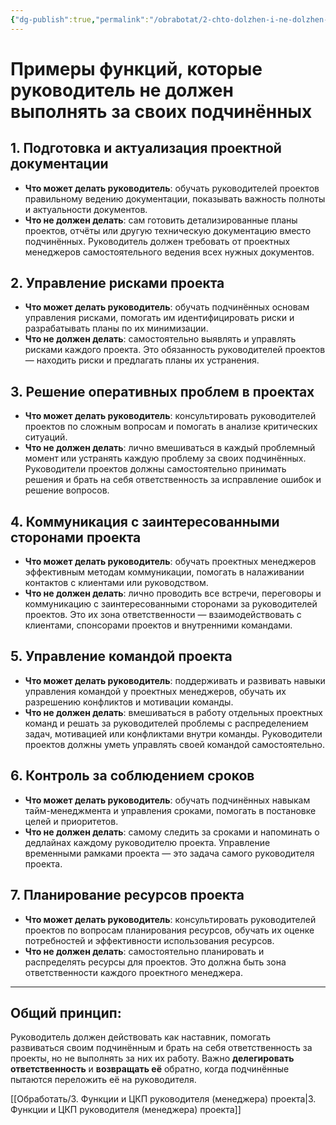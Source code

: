 ```yaml
---
{"dg-publish":true,"permalink":"/obrabotat/2-chto-dolzhen-i-ne-dolzhen-delat-rukovoditel-sluzhby-rp/"}
---
```


# Примеры функций, которые руководитель не должен выполнять за своих подчинённых

## 1. Подготовка и актуализация проектной документации
   - **Что может делать руководитель**: обучать руководителей проектов правильному ведению документации, показывать важность полноты и актуальности документов.
   - **Что не должен делать**: сам готовить детализированные планы проектов, отчёты или другую техническую документацию вместо подчинённых. Руководитель должен требовать от проектных менеджеров самостоятельного ведения всех нужных документов.

## 2. Управление рисками проекта
   - **Что может делать руководитель**: обучать подчинённых основам управления рисками, помогать им идентифицировать риски и разрабатывать планы по их минимизации.
   - **Что не должен делать**: самостоятельно выявлять и управлять рисками каждого проекта. Это обязанность руководителей проектов — находить риски и предлагать планы их устранения.

## 3. Решение оперативных проблем в проектах
   - **Что может делать руководитель**: консультировать руководителей проектов по сложным вопросам и помогать в анализе критических ситуаций.
   - **Что не должен делать**: лично вмешиваться в каждый проблемный момент или устранять каждую проблему за своих подчинённых. Руководители проектов должны самостоятельно принимать решения и брать на себя ответственность за исправление ошибок и решение вопросов.

## 4. Коммуникация с заинтересованными сторонами проекта
   - **Что может делать руководитель**: обучать проектных менеджеров эффективным методам коммуникации, помогать в налаживании контактов с клиентами или руководством.
   - **Что не должен делать**: лично проводить все встречи, переговоры и коммуникацию с заинтересованными сторонами за руководителей проектов. Это их зона ответственности — взаимодействовать с клиентами, спонсорами проектов и внутренними командами.

## 5. Управление командой проекта
   - **Что может делать руководитель**: поддерживать и развивать навыки управления командой у проектных менеджеров, обучать их разрешению конфликтов и мотивации команды.
   - **Что не должен делать**: вмешиваться в работу отдельных проектных команд и решать за руководителей проблемы с распределением задач, мотивацией или конфликтами внутри команды. Руководители проектов должны уметь управлять своей командой самостоятельно.

## 6. Контроль за соблюдением сроков
   - **Что может делать руководитель**: обучать подчинённых навыкам тайм-менеджмента и управления сроками, помогать в постановке целей и приоритетов.
   - **Что не должен делать**: самому следить за сроками и напоминать о дедлайнах каждому руководителю проекта. Управление временными рамками проекта — это задача самого руководителя проекта.

## 7. Планирование ресурсов проекта
   - **Что может делать руководитель**: консультировать руководителей проектов по вопросам планирования ресурсов, обучать их оценке потребностей и эффективности использования ресурсов.
   - **Что не должен делать**: самостоятельно планировать и распределять ресурсы для проектов. Это должна быть зона ответственности каждого проектного менеджера.

---

## Общий принцип:
Руководитель должен действовать как наставник, помогать развиваться своим подчинённым и брать на себя ответственность за проекты, но не выполнять за них их работу. Важно **делегировать ответственность** и **возвращать её** обратно, когда подчинённые пытаются переложить её на руководителя.


[[Обработать/3. Функции и ЦКП руководителя (менеджера) проекта\|3. Функции и ЦКП руководителя (менеджера) проекта]]